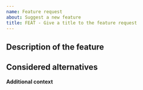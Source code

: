 ```yaml
---
name: Feature request
about: Suggest a new feature
title: FEAT - Give a title to the feature request
---
```


## Description of the feature

<!-- Describe the feature. for instance, is it related a problem? -->


## Considered alternatives

<!-- List the considered alternative (if any) -->


**Additional context**

<!-- Any extra information related to requested feature (if any) -->

